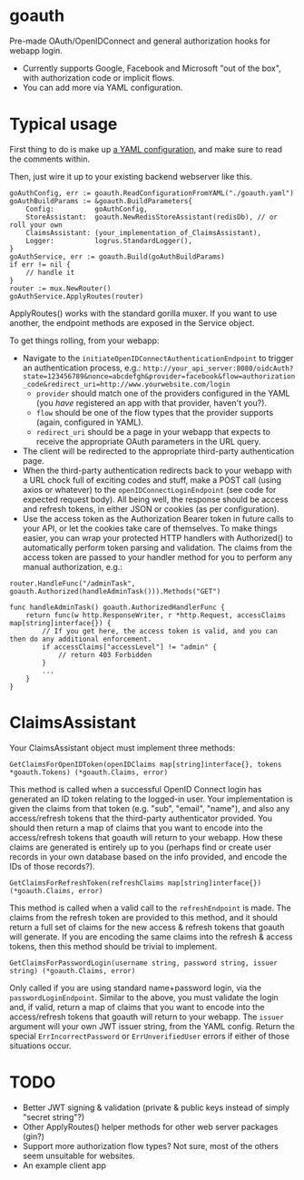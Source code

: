 # goauth

Pre-made OAuth/OpenIDConnect and general authorization hooks for webapp login.

- Currently supports Google, Facebook and Microsoft "out of the box", with authorization code or implicit flows.
- You can add more via YAML configuration.

# Typical usage

First thing to do is make up [a YAML configuration](goauth.template.yaml), and make sure to read the comments within.

Then, just wire it up to your existing backend webserver like this.

```
goAuthConfig, err := goauth.ReadConfigurationFromYAML("./goauth.yaml")
goAuthBuildParams := &goauth.BuildParameters{
	Config:          goAuthConfig,
	StoreAssistant:  goauth.NewRedisStoreAssistant(redisDb), // or roll your own
	ClaimsAssistant: (your_implementation_of_ClaimsAssistant),
	Logger:          logrus.StandardLogger(),
}
goAuthService, err := goauth.Build(goAuthBuildParams)
if err != nil {
	// handle it
}
router := mux.NewRouter()
goAuthService.ApplyRoutes(router)
```

ApplyRoutes() works with the standard gorilla muxer. If you want to use another, the endpoint methods are exposed in the Service object.

To get things rolling, from your webapp:

- Navigate to the `initiateOpenIDConnectAuthenticationEndpoint` to trigger an authentication process, e.g.:
  `http://your_api_server:8080/oidcAuth?state=123456789&nonce=abcdefgh&provider=facebook&flow=authorization_code&redirect_uri=http://www.yourwebsite.com/login`
  - `provider` should match one of the providers configured in the YAML (you _have_ registered an app with that provider, haven't you?).
  - `flow` should be one of the flow types that the provider supports (again, configured in YAML).
  - `redirect_uri` should be a page in your webapp that expects to receive the appropriate OAuth parameters in the URL query.
- The client will be redirected to the appropriate third-party authentication page.
- When the third-party authentication redirects back to your webapp with a URL chock full of exciting codes and stuff, make a POST call (using axios or whatever) to the `openIDConnectLoginEndpoint` (see code for expected request body). All being well, the response should be access and refresh tokens, in either JSON or cookies (as per configuration).
- Use the access token as the Authorization Bearer token in future calls to your API, or let the cookies take care of themselves. To make things easier, you can wrap your protected HTTP handlers with Authorized() to automatically perform token parsing and validation. The claims from the access token are passed to your handler method for you to perform any manual authorization, e.g.:

```
router.HandleFunc("/adminTask", goauth.Authorized(handleAdminTask())).Methods("GET")

func handleAdminTask() goauth.AuthorizedHandlerFunc {
	return func(w http.ResponseWriter, r *http.Request, accessClaims map[string]interface{}) {
		// If you get here, the access token is valid, and you can then do any additional enforcement.
		if accessClaims["accessLevel"] != "admin" {
			// return 403 Forbidden
		}
		...
	}
}
```

# ClaimsAssistant

Your ClaimsAssistant object must implement three methods:

```
GetClaimsForOpenIDToken(openIDClaims map[string]interface{}, tokens *goauth.Tokens) (*goauth.Claims, error)
```

This method is called when a successful OpenID Connect login has generated an ID token relating to the logged-in user. Your implementation is given the claims from that token (e.g. "sub", "email", "name"), and also any access/refresh tokens that the third-party authenticator provided. You should then return a map of claims that you want to encode into the access/refresh tokens that goauth will return to your webapp. How these claims are generated is entirely up to you (perhaps find or create user records in your own database based on the info provided, and encode the IDs of those records?).

```
GetClaimsForRefreshToken(refreshClaims map[string]interface{}) (*goauth.Claims, error)
```

This method is called when a valid call to the `refreshEndpoint` is made. The claims from the refresh token are provided to this method, and it should return a full set of claims for the new access & refresh tokens that goauth will generate. If you are encoding the same claims into the refresh & access tokens, then this method should be trivial to implement.

```
GetClaimsForPasswordLogin(username string, password string, issuer string) (*goauth.Claims, error)
```

Only called if you are using standard name+password login, via the `passwordLoginEndpoint`. Similar to the above, you must validate the login and, if valid, return a map of claims that you want to encode into the access/refresh tokens that goauth will return to your webapp. The `issuer` argument will your own JWT issuer string, from the YAML config. Return the special `ErrIncorrectPassword` or `ErrUnverifiedUser` errors if either of those situations occur.

# TODO

- Better JWT signing & validation (private & public keys instead of simply "secret string"?)
- Other ApplyRoutes() helper methods for other web server packages (gin?)
- Support more authorization flow types? Not sure, most of the others seem unsuitable for websites.
- An example client app
